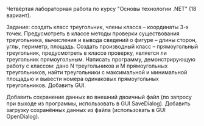 Четвёртая лабораторная работа по курсу "Основы технологии .NET" (18 вариант).

Задание: создать класс треугольник, члены класса – координаты 3-х точек. Предусмотреть в классе методы проверки существования треугольника, вычисления и вывода сведений о фигуре – длины сторон, углы, периметр, площадь. Создать производный класс – прямоугольный треугольник, предусмотреть в классе проверку, является ли треугольник прямоугольным. Написать программу, демонстрирующую работу с классом: дано N треугольников и M прямоугольных треугольников, найти треугольники с максимальной и минимальной площадью и вывести номера одинаковых прямоугольных треугольников. Добавить GUI.

Добавить сохранение данных во внешний двоичный файл (по запросу при выходе из программы, использовать в GUI SaveDialog). 
Добавить загрузку сохранённых данных из файла (использовать в GUI OpenDialog).
